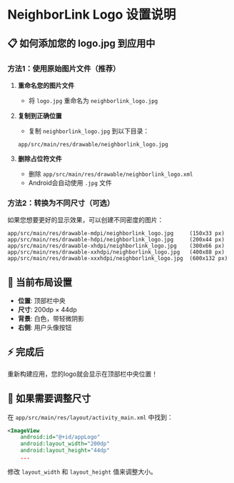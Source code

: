 # NeighborLink Logo 设置说明

## 📋 如何添加您的 logo.jpg 到应用中

### 方法1：使用原始图片文件（推荐）

1. **重命名您的图片文件**
   - 将 `logo.jpg` 重命名为 `neighborlink_logo.jpg`

2. **复制到正确位置**
   - 复制 `neighborlink_logo.jpg` 到以下目录：
   ```
   app/src/main/res/drawable/neighborlink_logo.jpg
   ```

3. **删除占位符文件**
   - 删除 `app/src/main/res/drawable/neighborlink_logo.xml`
   - Android会自动使用 `.jpg` 文件

### 方法2：转换为不同尺寸（可选）

如果您想要更好的显示效果，可以创建不同密度的图片：

```
app/src/main/res/drawable-mdpi/neighborlink_logo.jpg     (150x33 px)
app/src/main/res/drawable-hdpi/neighborlink_logo.jpg     (200x44 px)  
app/src/main/res/drawable-xhdpi/neighborlink_logo.jpg    (300x66 px)
app/src/main/res/drawable-xxhdpi/neighborlink_logo.jpg   (400x88 px)
app/src/main/res/drawable-xxxhdpi/neighborlink_logo.jpg  (600x132 px)
```

## 🎯 当前布局设置

- **位置**: 顶部栏中央
- **尺寸**: 200dp × 44dp
- **背景**: 白色，带轻微阴影
- **右侧**: 用户头像按钮

## ⚡ 完成后

重新构建应用，您的logo就会显示在顶部栏中央位置！

## 🔧 如果需要调整尺寸

在 `app/src/main/res/layout/activity_main.xml` 中找到：
```xml
<ImageView
    android:id="@+id/appLogo"
    android:layout_width="200dp"
    android:layout_height="44dp"
    ...
```

修改 `layout_width` 和 `layout_height` 值来调整大小。 
